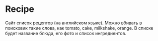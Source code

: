 # Recipe
Сайт список рецептов (на английском языке).
Можно вбивать в поисковик такие слова, как tomato, cake, milkshake, orange. В списке будет название блюда, его фото и список ингредиентов.
